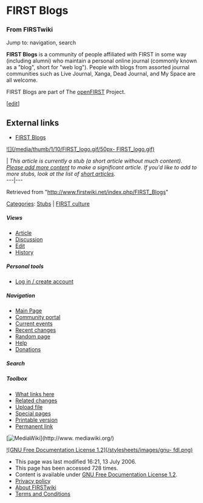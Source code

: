 # FIRST Blogs

### From FIRSTwiki

Jump to: navigation, search

**FIRST Blogs** is a community of people affiliated with FIRST in some way (including alumni) who maintain a personal online journal (commonly known as a "blog", short for "web log"). People with blogs from assorted journal communities such as Live Journal, Xanga, Dead Journal, and My Space are all welcome. 

FIRST Blogs are part of The [openFIRST](/index.php/OpenFIRST "OpenFIRST" )
Project.

[[edit](/index.php?title=FIRST_Blogs&action=edit&section=1 "Edit section:
External links" )]

##  External links

  * [FIRST Blogs](http://blog.openfirst.org/ "http://blog.openfirst.org/" )

[![](/media/thumb/1/10/FIRST_logo.gif/50px-
FIRST_logo.gif)](/index.php/Image:FIRST_logo.gif "" )

|  _This article is currently a stub (a short article without much content).
[Please add more
content](http://www.firstwiki.net/index.php?title=FIRST_Blogs&action=edit
"http://www.firstwiki.net/index.php?title=FIRST_Blogs&action=edit" ) to make a
significant article. If you'd like to add to more stubs, look at the list of
[short articles](/index.php/Special:Shortpages "Special:Shortpages" )._  
---|---  
  
Retrieved from "<http://www.firstwiki.net/index.php/FIRST_Blogs>"

[Categories](/index.php?title=Special:Categories&article=FIRST_Blogs
"Special:Categories" ): [Stubs](/index.php/Category:Stubs "Category:Stubs" ) |
[FIRST culture](/index.php/Category:FIRST_culture "Category:FIRST culture" )

##### Views

  * [Article](/index.php/FIRST_Blogs)
  * [Discussion](/index.php?title=Talk:FIRST_Blogs&action=edit)
  * [Edit](/index.php?title=FIRST_Blogs&action=edit)
  * [History](/index.php?title=FIRST_Blogs&action=history)

##### Personal tools

  * [Log in / create account](/index.php?title=Special:Userlogin&returnto=FIRST_Blogs)

[](/index.php/Main_Page "Main Page" )

##### Navigation

  * [Main Page](/index.php/Main_Page)
  * [Community portal](/index.php/FIRSTwiki:Community_portal)
  * [Current events](/index.php/Current_events)
  * [Recent changes](/index.php/Special:Recentchanges)
  * [Random page](/index.php/Special:Random)
  * [Help](/index.php/Help:Contents)
  * [Donations](/index.php/FIRSTwiki:Site_support)

##### Search



##### Toolbox

  * [What links here](/index.php/Special:Whatlinkshere/FIRST_Blogs)
  * [Related changes](/index.php/Special:Recentchangeslinked/FIRST_Blogs)
  * [Upload file](/index.php/Special:Upload)
  * [Special pages](/index.php/Special:Specialpages)
  * [Printable version](/index.php?title=FIRST_Blogs&printable=yes)
  * [Permanent link](/index.php?title=FIRST_Blogs&oldid=48903)

[![MediaWiki](/skins/common/images/poweredby_mediawiki_88x31.png)](http://www.
mediawiki.org/)

[![GNU Free Documentation License 1.2](/stylesheets/images/gnu-
fdl.png)](http://www.gnu.org/copyleft/fdl.html)

  * This page was last modified 16:21, 13 July 2006.
  * This page has been accessed 728 times.
  * Content is available under [GNU Free Documentation License 1.2](http://www.gnu.org/copyleft/fdl.html "http://www.gnu.org/copyleft/fdl.html" ).
  * [Privacy policy](/index.php/FIRSTwiki:Privacy_policy "FIRSTwiki:Privacy policy" )
  * [About FIRSTwiki](/index.php/FIRSTwiki:About "FIRSTwiki:About" )
  * [Terms and Conditions](/index.php/FIRSTwiki:Terms_and_conditions "FIRSTwiki:Terms and conditions" )

